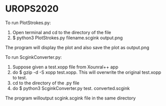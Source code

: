 # UROPS2020

To run PlotStrokes.py:
1. Open terminal and cd to the directory of the file
2. $ python3 PlotStrokes.py filename.scgink output.png

The program will display the plot and also save the plot as output.png

To run ScginkConverter.py:
1. Suppose given a test.xopp file from Xounral++ app
2. do $ gzip -d -S xopp test.xopp. This will overwrite the original test.xopp to test.
1. cd to the directory of the .py file
2. do $ python3 ScginkConverter.py test. converted.scgink

The program willoutput scgink.scgink file in the same directory
